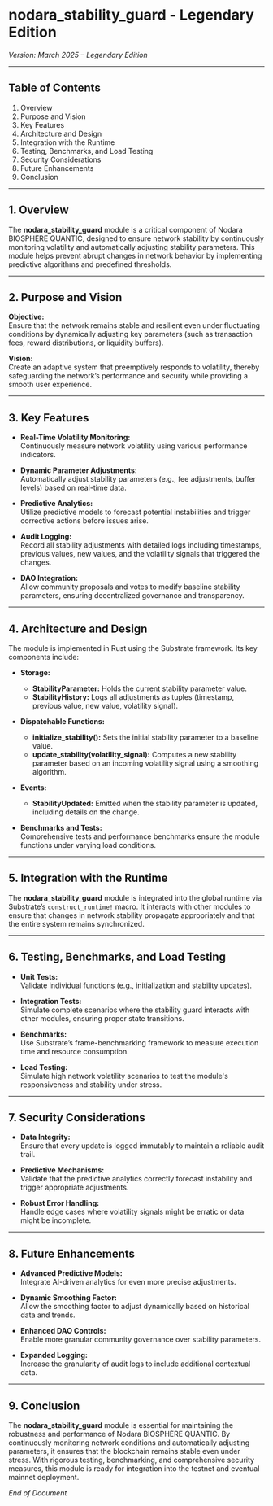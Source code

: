 # nodara_stability_guard - Legendary Edition

*Version: March 2025 – Legendary Edition*

---

## Table of Contents

1. Overview  
2. Purpose and Vision  
3. Key Features  
4. Architecture and Design  
5. Integration with the Runtime  
6. Testing, Benchmarks, and Load Testing  
7. Security Considerations  
8. Future Enhancements  
9. Conclusion

---

## 1. Overview

The **nodara_stability_guard** module is a critical component of Nodara BIOSPHÈRE QUANTIC, designed to ensure network stability by continuously monitoring volatility and automatically adjusting stability parameters. This module helps prevent abrupt changes in network behavior by implementing predictive algorithms and predefined thresholds.

---

## 2. Purpose and Vision

**Objective:**  
Ensure that the network remains stable and resilient even under fluctuating conditions by dynamically adjusting key parameters (such as transaction fees, reward distributions, or liquidity buffers).

**Vision:**  
Create an adaptive system that preemptively responds to volatility, thereby safeguarding the network’s performance and security while providing a smooth user experience.

---

## 3. Key Features

- **Real-Time Volatility Monitoring:**  
  Continuously measure network volatility using various performance indicators.
  
- **Dynamic Parameter Adjustments:**  
  Automatically adjust stability parameters (e.g., fee adjustments, buffer levels) based on real-time data.
  
- **Predictive Analytics:**  
  Utilize predictive models to forecast potential instabilities and trigger corrective actions before issues arise.
  
- **Audit Logging:**  
  Record all stability adjustments with detailed logs including timestamps, previous values, new values, and the volatility signals that triggered the changes.
  
- **DAO Integration:**  
  Allow community proposals and votes to modify baseline stability parameters, ensuring decentralized governance and transparency.

---

## 4. Architecture and Design

The module is implemented in Rust using the Substrate framework. Its key components include:

- **Storage:**  
  - **StabilityParameter:** Holds the current stability parameter value.  
  - **StabilityHistory:** Logs all adjustments as tuples (timestamp, previous value, new value, volatility signal).

- **Dispatchable Functions:**  
  - **initialize_stability():** Sets the initial stability parameter to a baseline value.  
  - **update_stability(volatility_signal):** Computes a new stability parameter based on an incoming volatility signal using a smoothing algorithm.

- **Events:**  
  - **StabilityUpdated:** Emitted when the stability parameter is updated, including details on the change.

- **Benchmarks and Tests:**  
  Comprehensive tests and performance benchmarks ensure the module functions under varying load conditions.

---

## 5. Integration with the Runtime

The **nodara_stability_guard** module is integrated into the global runtime via Substrate’s `construct_runtime!` macro. It interacts with other modules to ensure that changes in network stability propagate appropriately and that the entire system remains synchronized.

---

## 6. Testing, Benchmarks, and Load Testing

- **Unit Tests:**  
  Validate individual functions (e.g., initialization and stability updates).
  
- **Integration Tests:**  
  Simulate complete scenarios where the stability guard interacts with other modules, ensuring proper state transitions.
  
- **Benchmarks:**  
  Use Substrate’s frame-benchmarking framework to measure execution time and resource consumption.
  
- **Load Testing:**  
  Simulate high network volatility scenarios to test the module's responsiveness and stability under stress.

---

## 7. Security Considerations

- **Data Integrity:**  
  Ensure that every update is logged immutably to maintain a reliable audit trail.
  
- **Predictive Mechanisms:**  
  Validate that the predictive analytics correctly forecast instability and trigger appropriate adjustments.
  
- **Robust Error Handling:**  
  Handle edge cases where volatility signals might be erratic or data might be incomplete.

---

## 8. Future Enhancements

- **Advanced Predictive Models:**  
  Integrate AI-driven analytics for even more precise adjustments.
  
- **Dynamic Smoothing Factor:**  
  Allow the smoothing factor to adjust dynamically based on historical data and trends.
  
- **Enhanced DAO Controls:**  
  Enable more granular community governance over stability parameters.
  
- **Expanded Logging:**  
  Increase the granularity of audit logs to include additional contextual data.

---

## 9. Conclusion

The **nodara_stability_guard** module is essential for maintaining the robustness and performance of Nodara BIOSPHÈRE QUANTIC. By continuously monitoring network conditions and automatically adjusting parameters, it ensures that the blockchain remains stable even under stress. With rigorous testing, benchmarking, and comprehensive security measures, this module is ready for integration into the testnet and eventual mainnet deployment.

*End of Document*
